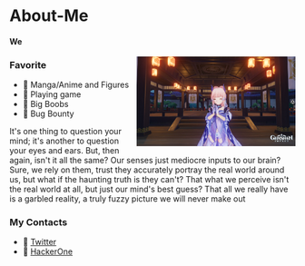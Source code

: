 # About-Me
#### We
<img hight="200" width="280" alt="GIF" align="right" src="https://github.com/Odia2001/About-Me/blob/main/2021101192318.png?raw=true">


### Favorite
- 🔰 Manga/Anime and Figures
- 🔰 Playing game
- 🔰 Big Boobs
- 🔰 Bug Bounty

It's one thing to question your mind; it's another to question your eyes and ears. 
But, then again, isn't it all the same? Our senses just mediocre inputs to our brain? 
Sure, we rely on them, trust they accurately portray the real world around us, but what 
if the haunting truth is they can't? That what we perceive isn't the real world at all, 
but just our mind's best guess? That all we really have is a garbled reality, a truly 
fuzzy picture we will never make out


### My Contacts
- 🔰 [Twitter](https://twitter.com/vtenpou)
- 🔰 [HackerOne](https://hackerone.com/vtenpo)
